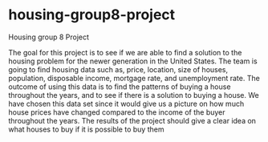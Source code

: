 # housing-group8-project
Housing group 8 Project

The goal for this project is to see if we are able to find a solution to the housing problem for
the newer generation in the United States. The team is going to find housing data such as,
price, location, size of houses, population, disposable income, mortgage rate, and
unemployment rate. The outcome of using this data is to find the patterns of buying a
house throughout the years, and to see if there is a solution to buying a house. We have
chosen this data set since it would give us a picture on how much house prices have
changed compared to the income of the buyer throughout the years. The results of the
project should give a clear idea on what houses to buy if it is possible to buy them
